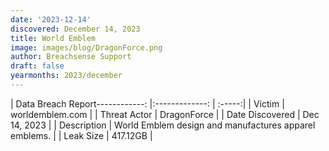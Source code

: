 ```yaml
---
date: '2023-12-14'
discovered: December 14, 2023
title: World Emblem
image: images/blog/DragonForce.png
author: Breachsense Support
draft: false
yearmonths: 2023/december
---
```


| Data Breach Report------------:     |:-------------:    | :-----:|
| Victim      | worldemblem.com      | 
| Threat Actor      | DragonForce      | 
| Date Discovered      | Dec 14, 2023      | 
| Description      | World Emblem design and manufactures apparel emblems.      | 
| Leak Size      | 417.12GB      | 

